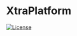 # XtraPlatform

[![License](https://img.shields.io/badge/license-MPL%202.0-blue.svg)](http://mozilla.org/MPL/2.0/)
